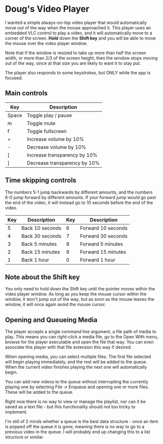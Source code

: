 ﻿# Doug's Video Player

I wanted a simple always-on-top video player that would automatically move out
of the way when the mouse approached it. This player uses an embedded 
VLC control to play a video, and 
it will automatically move to a corner of the screen. **Hold** down the **Shift key** 
and you will be able to move the mouse over the video player window.

Note that if the window is resized to take up more than half the screen width,
or more than 2/3 of the screen height, then the window stops moving out of the way,
since at that size you are likely to want it to stay put.


The player also responds to some keystrokes, but ONLY while the app is focused.

## Main controls

| Key   | Description                  |
|-------|------------------------------|
| Space | Toggle play / pause          |
| m     | Toggle mute                  |
| f     | Toggle fullscreen            |
| +     | Increase volume by 10%       |
| -     | Decrease volume by 10%       |
| [     | Increase transparency by 10% |
| ]     | Decrease transparency by 10% |

## Time skipping controls

The numbers 5-1 jump backwards by different amounts, and the numbers 6-0
jump forward by different amounts. If your forward jump would go past the end of
the video, it will instead go to 10 seconds before the end of the video.

| Key | Description     | Key | Description        |
|-----|-----------------|-----|--------------------|
| 5   | Back 10 seconds | 6   | Forward 10 seconds |
| 4   | Back 30 seconds | 7   | Forward 30 seconds |
| 3   | Back 5 minutes  | 8   | Forward 5 minutes  |
| 2   | Back 15 minutes | 9   | Forward 15 minutes |
| 1   | Back 1 hour     | 0   | Forward 1 hour     |

## Note about the Shift key

You only need to hold down the Shift key until the pointer moves within the
video player window. As long as you keep the mouse cursor within the window,
it won't jump out of the way, but as soon as the mouse leaves the window, it
will once again avoid the mouse cursor.

## Opening and Queueing Media

The player accepts a single command line argument, a file path of media to play.
This means you can right-click a media file, go to the Open With menu, browse
for the player executable and open the file that way. You can even associate this
player with that file extension this way if desired.

When opening media, you can select multiple files. The first file selected will
begin playing immediately, and the rest will be added to the queue. When the
current video finishes playing the next one will automatically begin.

You can add new videos to the queue without interrupting the currently playing
one by selecting File -> Enqueue and opening one or more files. These will be
added to the queue.

Right now there is no way to view or manage the playlist, nor can it be saved
as a text file - but this functionality should not too tricky to implement.

I'm still of 2 minds whether a queue is the best data structure - once an item
is popped off the queue it is gone, meaning there is no way to go to a previous
video in the queue. I will probably end up changing this to a list structure
or similar.
